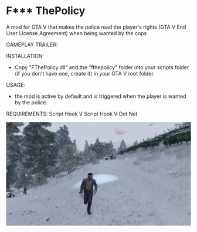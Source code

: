 # F*** ThePolicy
A mod for GTA V that makes the police read the player's rights (GTA V End User License Agreement) when being wanted by the cops

GAMEPLAY TRAILER: 


INSTALLATION:
- Copy "FThePolicy.dll" and the "fthepolicy" folder into your scripts folder (if you don't have one, create it) in your GTA V root folder.

USAGE:
- the mod is active by default and is triggered when the player is wanted by the police. 

REQUIREMENTS:
Script Hook V
Script Hook V Dot Net

![FThePolicy](screenshots/fthepolicy1.jpg)